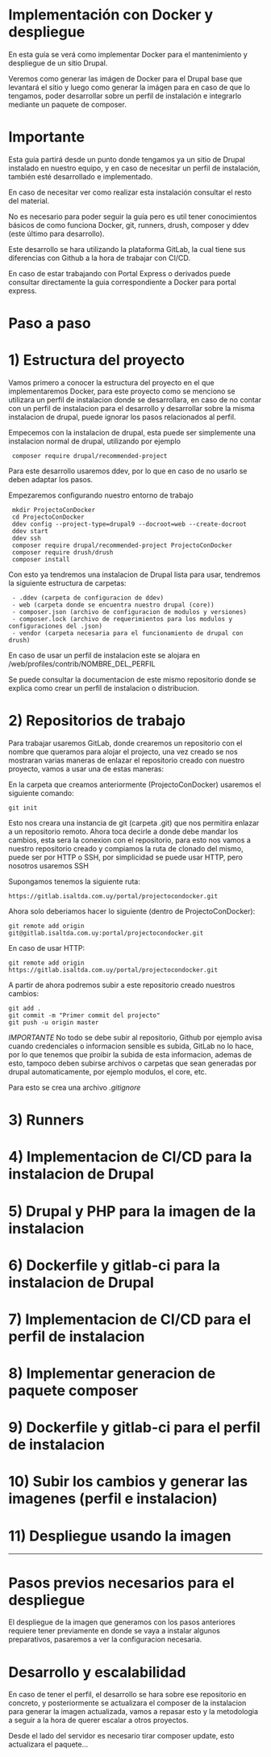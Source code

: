 #  Implementación con Docker y despliegue

En esta guía se verá como implementar Docker para el mantenimiento y despliegue de un sitio Drupal.

Veremos como generar las imágen de Docker para el Drupal base que levantará el sitio y luego como
generar la imágen para en caso de que lo tengamos, poder desarrollar sobre un perfil de instalación e integrarlo 
mediante un paquete de composer.

#  Importante

Esta guía partirá desde un punto donde tengamos ya un sitio de Drupal instalado en nuestro equipo, 
y en caso de necesitar un perfil de instalación, también esté desarrollado e implementado.

En caso de necesitar ver como realizar esta instalación consultar el resto del material.

No es necesario para poder seguir la guía pero es util tener conocimientos básicos de como funciona Docker, git,
runners, drush, composer y ddev (este último para desarrollo).

Este desarrollo se hara utilizando la plataforma GitLab, la cual tiene sus diferencias con Github a la hora de trabajar
con CI/CD.

En caso de estar trabajando con Portal Express o derivados puede consultar directamente la guia correspondiente a Docker para portal express.

#  Paso a paso
# 1) Estructura del proyecto
 Vamos primero a conocer la estructura del proyecto en el que implementaremos Docker, para este proyecto como se menciono
 se utilizara un perfil de instalacion donde se desarrollara, en caso de no contar con un perfil de instalacion para el
 desarrollo y desarrollar sobre la misma instalacion de drupal, puede ignorar los pasos relacionados al perfil.
    
 Empecemos con la instalacion de drupal, esta puede ser simplemente una instalacion normal de drupal, utilizando por ejemplo
     
     composer require drupal/recommended-project
     
Para este desarrollo usaremos ddev, por lo que en caso de no usarlo se deben adaptar los pasos.

Empezaremos configurando nuestro entorno de trabajo

     mkdir ProjectoConDocker
     cd ProjectoConDocker
     ddev config --project-type=drupal9 --docroot=web --create-docroot
     ddev start
     ddev ssh
     composer require drupal/recommended-project ProjectoConDocker
     composer require drush/drush
     composer install
     
Con esto ya tendremos una instalacion de Drupal lista para usar, tendremos la siguiente estructura de carpetas:

     - .ddev (carpeta de configuracion de ddev)
     - web (carpeta donde se encuentra nuestro drupal (core))
     - composer.json (archivo de configuracion de modulos y versiones)
     - composer.lock (archivo de requerimientos para los modulos y configuraciones del .json)
     - vendor (carpeta necesaria para el funcionamiento de drupal con drush)
     
En caso de usar un perfil de instalacion este se alojara en /web/profiles/contrib/NOMBRE_DEL_PERFIL

Se puede consultar la documentacion de este mismo repositorio donde se explica como crear un perfil de instalacion o distribucion.
    
# 2) Repositorios de trabajo

Para trabajar usaremos GitLab, donde crearemos un repositorio con el nombre que queramos para alojar el projecto,
una vez creado se nos mostraran varias maneras de enlazar el repositorio creado con nuestro proyecto, vamos a usar una de estas maneras:

En la carpeta que creamos anteriormente (ProjectoConDocker) usaremos el siguiente comando:
   
    git init
    
Esto nos creara una instancia de git (carpeta .git) que nos permitira enlazar a un repositorio remoto.
Ahora toca decirle a donde debe mandar los cambios, esta sera la conexion con el repositorio, para esto
nos vamos a nuestro repositorio creado y compiamos la ruta de clonado del mismo, puede ser por HTTP o SSH, por 
simplicidad se puede usar HTTP, pero nosotros usaremos SSH

Supongamos tenemos la siguiente ruta:

    https://gitlab.isaltda.com.uy/portal/projectocondocker.git
    
Ahora solo deberiamos hacer lo siguiente (dentro de ProjectoConDocker):

    git remote add origin git@gitlab.isaltda.com.uy:portal/projectocondocker.git
    
En caso de usar HTTP:

    git remote add origin https://gitlab.isaltda.com.uy/portal/projectocondocker.git

A partir de ahora podremos subir a este repositorio creado nuestros cambios:
   
    git add .
    git commit -m "Primer commit del projecto"
    git push -u origin master
    
_IMPORTANTE_
No todo se debe subir al repositorio, Github por ejemplo avisa cuando credenciales o informacion sensible es subida, GitLab no
lo hace, por lo que tenemos que proibir la subida de esta informacion, ademas de esto, tampoco deben subirse archivos o carpetas que
sean generadas por drupal automaticamente, por ejemplo modulos, el core, etc.

Para esto se crea una archivo *.gitignore*

# 3) Runners

# 4) Implementacion de CI/CD para la instalacion de Drupal

# 5) Drupal y PHP para la imagen de la instalacion

# 6) Dockerfile y gitlab-ci para la instalacion de Drupal

# 7) Implementacion de CI/CD para el perfil de instalacion

# 8) Implementar generacion de paquete composer

# 9) Dockerfile y gitlab-ci para el perfil de instalacion

# 10) Subir los cambios y generar las imagenes (perfil e instalacion)

# 11) Despliegue usando la imagen

-------------------------------------------------------------------------------------------------------------

# Pasos previos necesarios para el despliegue
El despliegue de la imagen que generamos con los pasos anteriores requiere tener previamente en donde
se vaya a instalar algunos preparativos, pasaremos a ver la configuracion necesaria.
    
# Desarrollo y escalabilidad
En caso de tener el perfil, el desarrollo se hara sobre ese repositorio en concreto, y posteriormente
se actualizara el composer de la instalacion para generar la imagen actualizada, vamos a repasar esto y
la metodologia a seguir a la hora de querer escalar a otros proyectos.

Desde el lado del servidor es necesario tirar composer update, esto actualizara el paquete...
